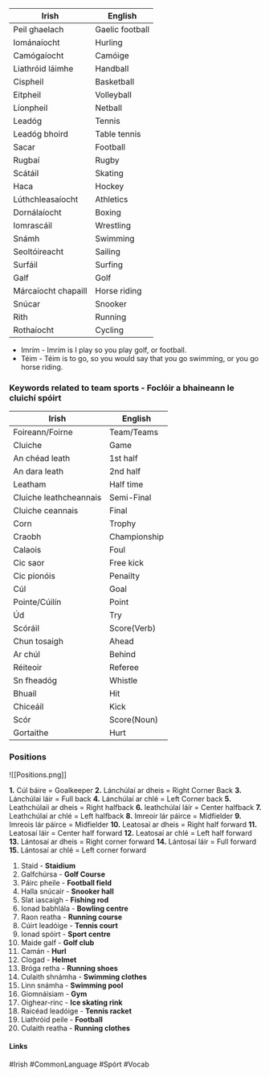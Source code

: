 
| Irish               | English         |
| ------------------- | --------------- |
| Peil ghaelach       | Gaelic football |
| Iománaíocht         | Hurling         |
| Camógaíocht         | Camóige         |
| Liathróid láimhe    | Handball        |
| Cispheil            | Basketball      |
| Eitpheil            | Volleyball      |
| Líonpheil           | Netball         |
| Leadóg              | Tennis          |
| Leadóg bhoird       | Table tennis    |
| Sacar               | Football        |
| Rugbaí              | Rugby           |
| Scátáil             | Skating         |
| Haca                | Hockey          |
| Lúthchleasaíocht    | Athletics       |
| Dornálaíocht        | Boxing          |
| Iomrascáil          | Wrestling       |
| Snámh               | Swimming        |
| Seoltóireacht       | Sailing         |
| Surfáil             | Surfing         |
| Galf                | Golf            |
| Márcaíocht chapaill | Horse riding    |
| Snúcar              | Snooker         |
| Rith                | Running         |
| Rothaíocht          | Cycling         |

- Imrím - Imrím is I play so you play golf, or football.
- Téim - Téim is to go, so you would say that you go swimming, or you go horse riding.

### Keywords related to team sports - Foclóir a bhaineann le cluichí spóirt

| Irish                  | English      |
| ---------------------- | ------------ |
| Foireann/Foirne        | Team/Teams   |
| Cluiche                | Game         |
| An chéad leath         | 1st half     |
| An dara leath          | 2nd half     |
| Leatham                | Half time    |
| Cluiche leathcheannais | Semi-Final   |
| Cluiche ceannais       | Final        |
| Corn                   | Trophy       |
| Craobh                 | Championship |
| Calaois                | Foul         |
| Cic saor               | Free kick    |
| Cic pionóis            | Penailty     |
| Cúl                    | Goal         |
| Pointe/Cúilín          | Point        |
| Úd                     | Try          |
| Scóráil                | Score(Verb)  | 
| Chun tosaigh           | Ahead        |
| Ar chúl                | Behind       |
| Réiteoir               | Referee      |
| Sn fheadóg             | Whistle      |
| Bhuail                 | Hit          |
| Chiceáil               | Kick         |
| Scór                   | Score(Noun)  |
| Gortaithe              | Hurt         |

### Positions

![[Positions.png]]

**1.** Cúl báire = Goalkeeper
**2.** Lánchúlaí ar dheis = Right Corner Back
**3.** Lánchúlai láir = Full back
**4.** Lánchúlaí ar chlé = Left Corner back
**5.** Leathchúlaíi ar dheis = Right halfback
**6.** leathchúlaí láír = Center halfback
**7.** Leathchúlaí ar chlé = Left halfback
**8.** Imreoir lár páirce = Midfielder
**9.** Imreois lár páirce = Midfielder
**10.** Leatosaí ar dheis = Right half forward
**11.** Leatosaí láir = Center half forward
**12.** Leatosaí ar chlé = Left half forward
**13.** Lántosaí ar dheis = Right corner forward
**14.** Lántosaí láir = Full forward
**15.** Lántosaí ar chlé = Left corner forward

1. Staid - **Staidium**
2. Galfchúrsa - **Golf Course**
3. Páirc pheile - **Football field**
4. Halla snúcair - **Snooker hall**
5. Slat iascaigh - **Fishing rod**
6. Ionad babhlála - **Bowling centre**
7. Raon reatha - **Running course**
8. Cúirt leadóige - **Tennis court**
9. Ionad spóirt - **Sport centre**
10. Maide galf - **Golf club**
11. Camán - **Hurl**
12. Clogad - **Helmet**
13. Bróga retha - **Running shoes**
14. Culaith shnámha - **Swimming clothes**
15. Linn snámha - **Swimming pool**
16. Giomnáisiam - **Gym**
17. Oighear-rinc - **Ice skating rink**
18. Raicéad leadóige - **Tennis racket**
19. Liathróid peile - **Football**
20. Culaith reatha - **Running clothes**

#### Links
#Irish #CommonLanguage #Spórt #Vocab